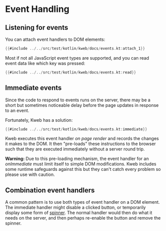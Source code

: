 # Event Handling

## Listening for events

You can attach event handlers to DOM elements:

```kotlin
{{#include ../../src/test/kotlin/kweb/docs/events.kt:attach_1}}
```

Most if not all JavaScript event types are supported, and you can read
event data like which key was pressed:

```kotlin
{{#include ../../src/test/kotlin/kweb/docs/events.kt:read}}
```

## Immediate events

Since the code to respond to events runs on the server, there may be a
short but sometimes noticeable delay before the page updates in response
to an event.

Fortunately, Kweb has a solution:

```kotlin
{{#include ../../src/test/kotlin/kweb/docs/events.kt:immediate}}
```

Kweb executes this event handler *on page render* and records the
changes it makes to the DOM. It then \"pre-loads\" these instructions to
the browser such that they are executed immediately without a server
round trip.

**Warning:** Due to this pre-loading mechanism, the event handler for an
*onImmediate* must limit itself to simple DOM modifications. Kweb
includes some runtime safeguards against this but they can't catch
every problem so please use with caution.

## Combination event handlers

A common pattern is to use both types of event handler on a DOM element.
The immediate handler might disable a clicked button, or temporarily
display some form of [spinner](https://loading.io/css/). The normal
handler would then do what it needs on the server, and then perhaps
re-enable the button and remove the spinner.
